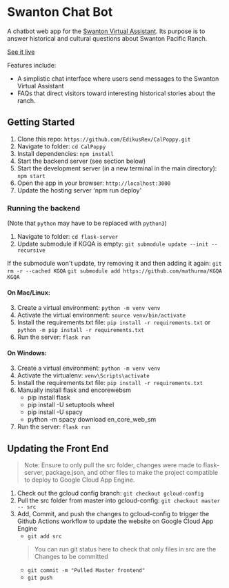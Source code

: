 # Swanton Chat Bot

A chatbot web app for the [Swanton Virtual Assistant](https://github.com/calpoly-csai/swanton). Its purpose is to answer historical and cultural questions about Swanton Pacific Ranch.

[See it live](https://swantonpoppy.org)

Features include:

- A simplistic chat interface where users send messages to the Swanton Virtual Assistant
- FAQs that direct visitors toward interesting historical stories about the ranch.

## Getting Started

1. Clone this repo: `https://github.com/EdikusRex/CalPoppy.git`
2. Navigate to folder: `cd CalPoppy`
3. Install dependencies: `npm install`
4. Start the backend server (see section below)
5. Start the development server (in a new terminal in the main directory): `npm start`
6. Open the app in your browser: `http://localhost:3000`
7. Update the hosting server 'npm run deploy'

### Running the backend

(Note that `python` may have to be replaced with `python3`)

1. Navigate to folder: `cd flask-server`
2. Update submodule if KGQA is empty: `git submodule update --init --recursive`

If the submodule won't update, try removing it and then adding it again:
`git rm -r --cached KGQA`
`git submodule add https://github.com/mathurma/KGQA KGQA`

#### On Mac/Linux:

3. Create a virtual environment: `python -m venv venv`
4. Activate the virtual environment: `source venv/bin/activate`
5. Install the requirements.txt file: `pip install -r requirements.txt` or `python -m pip install -r requirements.txt`
6. Run the server: `flask run`

#### On Windows:

3. Create a virtual environment: `python -m venv venv`
4. Activate the virtualenv: `venv\Scripts\activate`
5. Install the requirements.txt file: `pip install -r requirements.txt`
6. Manually install flask and encorewebsm
    * pip install flask
    * pip install -U setuptools wheel
    * pip install -U spacy
    * python -m spacy download en_core_web_sm
7. Run the server: `flask run`

## Updating the Front End

> Note: Ensure to only pull the src folder, changes were made to flask-server, package.json, and other files to make the project compatible to deploy to Google Cloud App Engine.

1. Check out the gcloud config branch: `git checkout gcloud-config`
2. Pull the src folder from master into gcloud-config: `git checkout master -- src`
3. Add, Commit, and push the changes to gcloud-config to trigger the Github Actions workflow to update the website on Google Cloud App Engine
    * `git add src`
    > You can run git status here to check that only files in src are the Changes to be committed
    * `git commit -m "Pulled Master frontend"`
    * `git push`